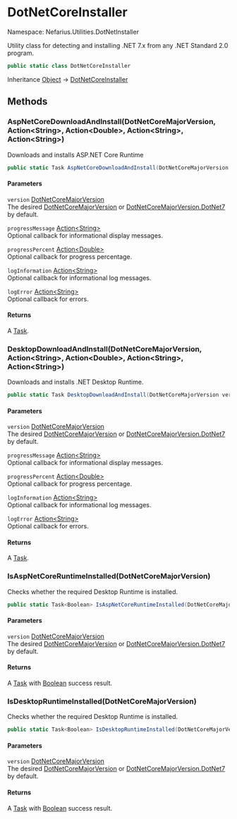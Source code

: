 # DotNetCoreInstaller

Namespace: Nefarius.Utilities.DotNetInstaller

Utility class for detecting and installing .NET 7.x from any .NET Standard 2.0 program.

```csharp
public static class DotNetCoreInstaller
```

Inheritance [Object](https://docs.microsoft.com/en-us/dotnet/api/system.object) → [DotNetCoreInstaller](./nefarius.utilities.dotnetinstaller.dotnetcoreinstaller.md)

## Methods

### <a id="methods-aspnetcoredownloadandinstall"/>**AspNetCoreDownloadAndInstall(DotNetCoreMajorVersion, Action&lt;String&gt;, Action&lt;Double&gt;, Action&lt;String&gt;, Action&lt;String&gt;)**

Downloads and installs ASP.NET Core Runtime

```csharp
public static Task AspNetCoreDownloadAndInstall(DotNetCoreMajorVersion version, Action<String> progressMessage, Action<Double> progressPercent, Action<String> logInformation, Action<String> logError)
```

#### Parameters

`version` [DotNetCoreMajorVersion](./nefarius.utilities.dotnetinstaller.dotnetcoremajorversion.md)<br>
The desired [DotNetCoreMajorVersion](./nefarius.utilities.dotnetinstaller.dotnetcoremajorversion.md) or
 [DotNetCoreMajorVersion.DotNet7](./nefarius.utilities.dotnetinstaller.dotnetcoremajorversion.md#dotnet7) by default.

`progressMessage` [Action&lt;String&gt;](https://docs.microsoft.com/en-us/dotnet/api/system.action-1)<br>
Optional callback for informational display messages.

`progressPercent` [Action&lt;Double&gt;](https://docs.microsoft.com/en-us/dotnet/api/system.action-1)<br>
Optional callback for progress percentage.

`logInformation` [Action&lt;String&gt;](https://docs.microsoft.com/en-us/dotnet/api/system.action-1)<br>
Optional callback for informational log messages.

`logError` [Action&lt;String&gt;](https://docs.microsoft.com/en-us/dotnet/api/system.action-1)<br>
Optional callback for errors.

#### Returns

A [Task](https://docs.microsoft.com/en-us/dotnet/api/system.threading.tasks.task).

### <a id="methods-desktopdownloadandinstall"/>**DesktopDownloadAndInstall(DotNetCoreMajorVersion, Action&lt;String&gt;, Action&lt;Double&gt;, Action&lt;String&gt;, Action&lt;String&gt;)**

Downloads and installs .NET Desktop Runtime.

```csharp
public static Task DesktopDownloadAndInstall(DotNetCoreMajorVersion version, Action<String> progressMessage, Action<Double> progressPercent, Action<String> logInformation, Action<String> logError)
```

#### Parameters

`version` [DotNetCoreMajorVersion](./nefarius.utilities.dotnetinstaller.dotnetcoremajorversion.md)<br>
The desired [DotNetCoreMajorVersion](./nefarius.utilities.dotnetinstaller.dotnetcoremajorversion.md) or
 [DotNetCoreMajorVersion.DotNet7](./nefarius.utilities.dotnetinstaller.dotnetcoremajorversion.md#dotnet7) by default.

`progressMessage` [Action&lt;String&gt;](https://docs.microsoft.com/en-us/dotnet/api/system.action-1)<br>
Optional callback for informational display messages.

`progressPercent` [Action&lt;Double&gt;](https://docs.microsoft.com/en-us/dotnet/api/system.action-1)<br>
Optional callback for progress percentage.

`logInformation` [Action&lt;String&gt;](https://docs.microsoft.com/en-us/dotnet/api/system.action-1)<br>
Optional callback for informational log messages.

`logError` [Action&lt;String&gt;](https://docs.microsoft.com/en-us/dotnet/api/system.action-1)<br>
Optional callback for errors.

#### Returns

A [Task](https://docs.microsoft.com/en-us/dotnet/api/system.threading.tasks.task).

### <a id="methods-isaspnetcoreruntimeinstalled"/>**IsAspNetCoreRuntimeInstalled(DotNetCoreMajorVersion)**

Checks whether the required Desktop Runtime is installed.

```csharp
public static Task<Boolean> IsAspNetCoreRuntimeInstalled(DotNetCoreMajorVersion version)
```

#### Parameters

`version` [DotNetCoreMajorVersion](./nefarius.utilities.dotnetinstaller.dotnetcoremajorversion.md)<br>
The desired [DotNetCoreMajorVersion](./nefarius.utilities.dotnetinstaller.dotnetcoremajorversion.md) or
 [DotNetCoreMajorVersion.DotNet7](./nefarius.utilities.dotnetinstaller.dotnetcoremajorversion.md#dotnet7) by default.

#### Returns

A [Task](https://docs.microsoft.com/en-us/dotnet/api/system.threading.tasks.task) with [Boolean](https://docs.microsoft.com/en-us/dotnet/api/system.boolean) success result.

### <a id="methods-isdesktopruntimeinstalled"/>**IsDesktopRuntimeInstalled(DotNetCoreMajorVersion)**

Checks whether the required Desktop Runtime is installed.

```csharp
public static Task<Boolean> IsDesktopRuntimeInstalled(DotNetCoreMajorVersion version)
```

#### Parameters

`version` [DotNetCoreMajorVersion](./nefarius.utilities.dotnetinstaller.dotnetcoremajorversion.md)<br>
The desired [DotNetCoreMajorVersion](./nefarius.utilities.dotnetinstaller.dotnetcoremajorversion.md) or
 [DotNetCoreMajorVersion.DotNet7](./nefarius.utilities.dotnetinstaller.dotnetcoremajorversion.md#dotnet7) by default.

#### Returns

A [Task](https://docs.microsoft.com/en-us/dotnet/api/system.threading.tasks.task) with [Boolean](https://docs.microsoft.com/en-us/dotnet/api/system.boolean) success result.
